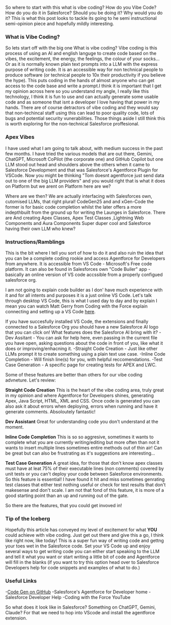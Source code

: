 So where to start with this what is vibe coding? How do you Vibe Code? How do you do it in Salesforce? Should you be doing it? Why would you do it? This is what this post looks to tackle its going to he semi instructional semi-opinion piece and hopefully mildly interesting. 

### What is Vibe Coding?
So lets start off with the big one What is vibe coding? Vibe coding is this process of using an AI and english languge to create code based on the vibes, the excitement, the energy, the feelings, the colour of your socks... Or as it is normally known plain text prompts into a LLM with the express purpose of writing code. It is an accessible way for non technical people to produce software (or technical people to 10x their productivity if you believe the hype). This puts coding in the hands of almost anyone who can get access to the code base and write a prompt.I think it is important that I get my opinion across here so you understand my angle, I really like this technology, I think it is fun to use and can actually generate some usable code and as someone that isnt a developer I love having that power in my hands. There are of course detractors of vibe coding and they would say that non-techincal staff using this can lead to poor quality code, lots of bugs and potential security vunerabilities. Those things aside I still think this is worth exploring for the non-technical Salesforce proffesional.

### Apex Vibes
I have used what I am going to talk about, with medium success in the past few months. I have tried the various models that are out there, Gemini, ChatGPT, Microsoft CoPilot (the corporate one) and GitHub Copilot but one LLM stood out head and shoulders above the others when it came to Salesforce Development and that was Salesforce's Agentforce Plugin for VSCode. Now you might be thinking "Tom doesnt agentforce just send data out to one of the big LLM providers" and you would right that is what it does on Platform but we arent on Platform here are we? 

Where are we then? We are actually interfacing with Salesforces own, cutomised LLMs, that right plural! CodeGen25 and and xGen-Code the former is for basic code completion whilst the later offers a more indepthbuilt from the ground up for writing the Launges in Salesforce. There are And creating Apex Classes, Apex Test Classes ,Lightning Web Components and Aura Components Super duper cool and Salesforce having their own LLM who knew?

### Instructions/Ramblings
This is the bit where I tell you sort of how to do it and also ruin the idea that you can be a complete coding rookie and access Agentforce for Developers from anywhere. It is accessible from VS Code - Microsoft's Free code platform. It can also be found in Salesforces own "Code Builer" app - basically an online version of VS code accssible from a properly configued salesforce org. 

I am not going to explain code builder as I don' have much experience with it and for all intents and purposes it is a just online VS Code. Let's talk through desktop VS Code, this is what I used day to day and by explain I mean you can watch Matt Gerry from Coding with the Force explain connecting and setting up a VS Code [here](https://www.youtube.com/watch?v=zKidSyBn-3Q&list=PL0wESsiWMBTqd9TMVrwC-wFoSVVDGYlzP&ab_channel=CodingWithTheForce).

If you have succesfully installed VS Code, the extensions and finally connected to a Salesforce Org you should have a new Salesforce AI logo that you can click on! What features does the Salesforce AI bring with it? 
-Dev Assitant - You can ask for help here, even passing in the current file you have open, asking questions about the code in front of you, like what it does or improving/enhacning it.
-Straight Code Creation - Just like other LLMs prompt it to create something using a plain text use case.
-Inline Code Completion - Will finish line(s) for you, with helpful reccomendations.
-Test Case Generation - A specific page for creating tests for APEX and LWC.

Some of these features are better than others for our vibe coding advneture. Let's review:

**Straight Code Creation**
This is the heart of the vibe coding area, truly great in my opinion and where Agentforce for Developers shines, generating Apex, Java Script, HTML, XML and CSS. Once code is generated you can also ask it about errors when deploying, errors when running and have it generate comments. Absoloutely fantastic! 

**Dev Assistant**
Great for understanding code you don't understand at the moment.

**Inline Code Completion**
This is so so aggresive, sometimes it wants to complete what you are currently writing/editing but more often than not it wants to insert multiple lines sometimes entire methods out of thin air! Can be great but can also be frustrating as it's suggestions are interesting...

**Test Case Generation**
A great idea, for those that don't know apex classes must have at leat 75% of their executable lines (non comments) covered by unit tests or you can't deploy your code between Salesforce environments. So this feature is essential! I have found it hit and miss sometimes genrating test classes that either test nothing useful or check for test results that don't makesense and don't scale. I am not that fond of this feature, it is more of a good starting point than an up and running out of the gate.

So there are the features, that you could get invoved in!

### Tip of the Iceberg
Hopefully this article has conveyed my level of excitement for what **YOU** could achieve with vibe coding. Just get out there and give this a go, I think like right now, like today! This is a super fun way of writing code and gettng your toes wet in the Salesforce code. Set your VS Code up and enjoy several ways to get writing code you can either start speaking to the LLM and tell it what you want or start writing a little bit of code and Agentforce will fill in the blanks (if you want to try this option head over to Salesforce Developers help for code snippets and examples of what to do.) 

### Useful Links
-[Code Gen on GitHub](https://github.com/salesforce/CodeGen)
-Salesforce's Agentforce for Developer home
-Salesforce Developer Help
-Coding with the Force YouTube



So what does it look like in Salesforce? Something on ChatGPT, Gemini, Claude? For that we need to hop into VScode and install the agentforce extension.
